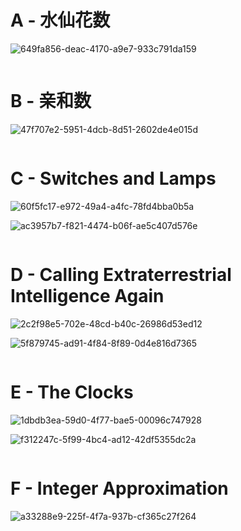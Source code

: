 # A - 水仙花数

![649fa856-deac-4170-a9e7-933c791da159](https://github.com/user-attachments/assets/47daae61-0509-4e03-8c43-260aeb6cbb76)

```

```

# B - 亲和数

![47f707e2-5951-4dcb-8d51-2602de4e015d](https://github.com/user-attachments/assets/3053e80f-d01b-41a6-80fd-54598cc08881)

```

```

# C - Switches and Lamps

![60f5fc17-e972-49a4-a4fc-78fd4bba0b5a](https://github.com/user-attachments/assets/1d81351f-e73e-49bb-8566-f65335da2b8e)

![ac3957b7-f821-4474-b06f-ae5c407d576e](https://github.com/user-attachments/assets/0ceaf5d0-a768-47c5-8228-853c3bc3ae6e)

```

```

# D - Calling Extraterrestrial Intelligence Again

![2c2f98e5-702e-48cd-b40c-26986d53ed12](https://github.com/user-attachments/assets/c45eb9c2-3e8a-4d12-85e5-ee923114e572)

![5f879745-ad91-4f84-8f89-0d4e816d7365](https://github.com/user-attachments/assets/a55c5ccd-be2c-455a-8f60-c3ea9779044c)

```

```

# E - The Clocks

![1dbdb3ea-59d0-4f77-bae5-00096c747928](https://github.com/user-attachments/assets/af2298ad-5552-4bf2-9ecf-a9055a22445e)

![f312247c-5f99-4bc4-ad12-42df5355dc2a](https://github.com/user-attachments/assets/4e5737e1-d89e-4e59-ac1f-e7dbbcb7d0f6)

```

```

# F - Integer Approximation

![a33288e9-225f-4f7a-937b-cf365c27f264](https://github.com/user-attachments/assets/cb2f168e-3ba6-42fd-93b0-2d01f4f8f6a9)

```

```















































































































































































































































































